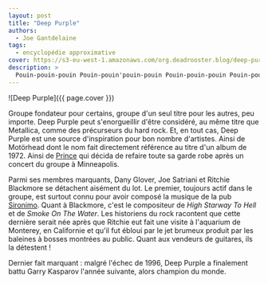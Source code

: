 ```yaml
---
layout: post
title: "Deep Purple"
authors:
  - Joe Gantdelaine
tags:
  - encyclopédie approximative
cover: https://s3-eu-west-1.amazonaws.com/org.deadrooster.blog/deep-purple-smoke-water.jpg
description: >
  Pouin-pouin-pouin Pouin-pouin'pouin-pouin Pouin-pouin-pouin Pouin-pouiiiiin
---
```


![Deep Purple]({{ page.cover }})

Groupe fondateur pour certains, groupe d'un seul titre pour les autres, peu
importe. Deep Purple peut s'enorgueillir d'être considéré, au même titre que
Metallica, comme des précurseurs du hard rock. Et, en tout cas, Deep Purple est
une source d'inspiration pour bon nombre d'artistes. Ainsi de Motörhead dont le
nom fait directement référence au titre d'un album de 1972. Ainsi de
[Prince][prince] qui décida de refaire toute sa garde robe après un concert du
groupe à Minneapolis.

Parmi ses membres marquants, Dany Glover, Joe Satriani et Ritchie Blackmore se
détachent aisément du lot. Le premier, toujours actif dans le groupe, est
surtout connu pour avoir composé la musique de la pub [Sironimo][sironimo].
Quant à Blackmore, c'est le compositeur de _High Starway To Hell_ et de _Smoke
On The Water_. Les historiens du rock racontent que cette dernière serait née
après que Ritchie eut fait une visite à l'aquarium de Monterey, en Californie et
qu'il fut ébloui par le jet brumeux produit par les baleines à bosses montrées
au public. Quant aux vendeurs de guitares, ils la détestent !

Dernier fait marquant : malgré l'échec de 1996, Deep Purple a finalement battu
Garry Kasparov l'année suivante, alors champion du monde.

[prince]: http://www.deadrooster.org/Prince
[sironimo]: https://www.youtube.com/watch?v=hYWrobj7Rws
